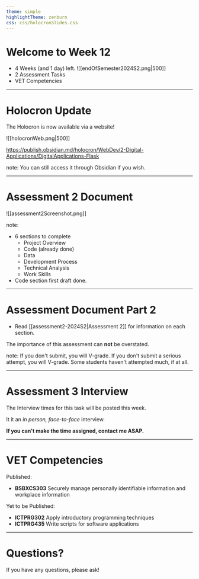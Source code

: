 ```yaml
---
theme: simple
highlightTheme: zenburn
css: css/holocronSlides.css
---
```


# Welcome to Week 12

- 4 Weeks (and 1 day) left.
![[endOfSemester2024S2.png|500]]
- 2 Assessment Tasks
- VET Competencies

---
# Holocron Update

The Holocron is now available via a website!

![[holocronWeb.png|500]]

https://publish.obsidian.md/holocron/WebDev/2-Digital-Applications/DigitalApplications-Flask


note:
You can still access it through Obsidian if you wish.

---
# Assessment 2 Document

![[assessment2Screenshot.png]]



note:
- 6 sections to complete
	- Project Overview
	- Code (already done)
	- Data
	- Development Process
	- Technical Analysis
	- Work Skills
- Code section first draft done.


---
# Assessment Document Part 2

- Read [[assessment2-2024S2|Assessment 2]] for information on each section.


The importance of this assessment can **not** be overstated.

note:
If you don't submit, you will V-grade.
If you don't submit a serious attempt, you will V-grade. 
Some students haven't attempted much, if at all.

---

# Assessment 3 Interview

The Interview times for this task will be posted this week.

It it an *in person, face-to-face* interview.

**If you can't make the time assigned, contact me ASAP.**


---


# VET Competencies

Published:
- **BSBXCS303** Securely manage personally identifiable information and workplace information

Yet to be Published:
- **ICTPRG302**	Apply introductory programming techniques
- **ICTPRG435**	Write scripts for software applications


---

# Questions?

If you have any questions, please ask!